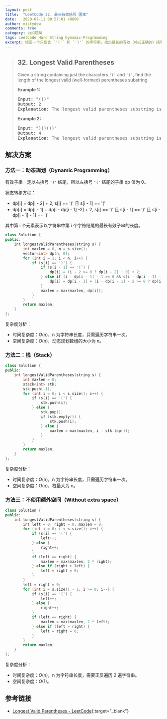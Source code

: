 ```yaml
---
layout: post
title:  "LeetCode 32. 最长有效括号 困难"
date:   2020-07-11 08:57:01 +0800
author: mistydew
comments: true
category: 力扣题解
tags: LeetCode Hard String Dynamic-Programming
excerpt: 给定一个只包含 `'('` 和 `')'` 的字符串，找出最长的有效（格式正确的）括号子串的长度。
---
```

> ## 32. Longest Valid Parentheses
> 
> Given a string containing just the characters `'('` and `')'`, find the length of the longest valid (well-formed) parentheses substring.
> 
> **Example 1:**
> 
> <pre>
> <strong>Input:</strong> "(()"
> <strong>Output:</strong> 2
> <strong>Explanation:</strong> The longest valid parentheses substring is "()"
> </pre>
> 
> **Example 2:**
> 
> <pre>
> <strong>Input:</strong> ")()())"
> <strong>Output:</strong> 4
> <strong>Explanation:</strong> The longest valid parentheses substring is "()()"
> </pre>

## 解决方案

### 方法一：动态规划（Dynamic Programming）

有效子串一定以右括号 `')'` 结尾，所以左括号 `'('` 结尾的子串 dp 值为 0。

状态转移方程：
* dp[i] = dp[i - 2] + 2, s[i] == ')' 且 s[i - 1] == '('
* dp[i] = dp[i - 1] + dp[i - dp[i - 1] -2] + 2, s[i] == ')' 且 s[i - 1] == ')' 且 s[i - dp[i - 1] - 1] == '('

其中第 i 个元素表示以字符串中第 i 个字符结尾的最长有效子串的长度。

```cpp
class Solution {
public:
    int longestValidParentheses(string s) {
        int maxlen = 0, n = s.size();
        vector<int> dp(n, 0);
        for (int i = 1; i < n; i++) {
            if (s[i] == ')') {
                if (s[i - 1] == '(') {
                    dp[i] = (i - 2 >= 0 ? dp[i - 2] : 0) + 2;
                } else if (i - dp[i - 1] - 1 >= 0 && s[i - dp[i - 1] - 1] == '(') {
                    dp[i] = dp[i - 1] + (i - dp[i - 1] - 2 >= 0 ? dp[i - dp[i - 1] - 2] : 0) + 2;
                }
                maxlen = max(maxlen, dp[i]);
            }
        }
        return maxlen;
    }
};
```

复杂度分析：
* 时间复杂度：*O*(n)，n 为字符串长度，只需遍历字符串一次。
* 空间复杂度：*O*(n)，动态规划数组的大小为 n。

### 方法二：栈（Stack）

```cpp
class Solution {
public:
    int longestValidParentheses(string s) {
        int maxlen = 0;
        stack<int> stk;
        stk.push(-1);
        for (int i = 0; i < s.size(); i++) {
            if (s[i] == '(') {
                stk.push(i);
            } else {
                stk.pop();
                if (stk.empty()) {
                    stk.push(i);
                } else {
                    maxlen = max(maxlen, i - stk.top());
                }
            }
        }
        return maxlen;
    }
};
```

复杂度分析：
* 时间复杂度：*O*(n)，n 为字符串长度，只需遍历字符串一次。
* 空间复杂度：*O*(n)，栈最大为 n。

### 方法三：不使用额外空间（Without extra space）

```cpp
class Solution {
public:
    int longestValidParentheses(string s) {
        int left = 0, right = 0, maxlen = 0;
        for (int i = 0; i < s.size(); i++) {
            if (s[i] == '(') {
                left++;
            } else {
                right++;
            }
            if (left == right) {
                maxlen = max(maxlen, 2 * right);
            } else if (right > left) {
                left = right = 0;
            }
        }
        left = right = 0;
        for (int i = s.size() - 1; i >= 0; i--) {
            if (s[i] == '(') {
                left++;
            } else {
                right++;
            }
            if (left == right) {
                maxlen = max(maxlen, 2 * left);
            } else if (left > right) {
                left = right = 0;
            }
        }
        return maxlen;
    }
};
```

复杂度分析：
* 时间复杂度：*O*(n)，n 为字符串长度，需要正反遍历 2 遍字符串。
* 空间复杂度：*O*(1)。

## 参考链接

* [Longest Valid Parentheses - LeetCode](https://leetcode.com/problems/longest-valid-parentheses/){:target="_blank"}
